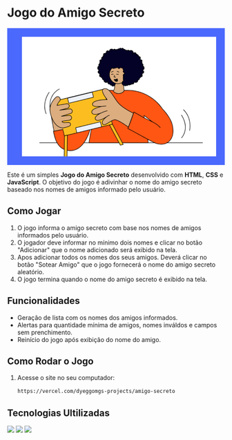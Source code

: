 # Jogo do Amigo Secreto

<div><p align="right" style="background-color:#4B69FD; display: block; margin-left: auto; margin-right: auto; padding: 20px;">
  
  <img src="assets/amigo-secreto.png" alt="Imagem do Jogo do Amigo Secreto" style="vertical-align: middle;">
</p></div>

Este é um simples **Jogo do Amigo Secreto** desenvolvido com **HTML**, **CSS** e **JavaScript**. O objetivo do jogo é adivinhar o nome do amigo secreto baseado nos nomes de amigos informado pelo usuário.

## Como Jogar

1. O jogo informa o amigo secreto com base nos nomes de amigos informados pelo usuário.
2. O jogador deve informar no mínimo dois nomes e clicar no botão "Adicionar" que o nome adicionado será exibido na tela.
3. Apos adicionar todos os nomes dos seus amigos. Deverá clicar no botão "Sotear Amigo" que o  jogo fornecerá o nome do amigo secreto aleatório.
4. O jogo termina quando o nome do amigo secreto é exibido na tela.

## Funcionalidades

- Geração de lista com os nomes dos amigos informados.
- Alertas para quantidade mínima de amigos, nomes inváldos e campos sem prenchimento.
- Reinício do jogo após exibição do nome do amigo.

## Como Rodar o Jogo

1. Acesse o site no seu computador:

   ```bash
   https://vercel.com/dyeggomgs-projects/amigo-secreto

## Tecnologias Ultilizadas
<div>
  <img src="https://img.shields.io/badge/HTML-239120?style=for-the-badge&logo=html5&logoColor=white">
  <img src="https://img.shields.io/badge/CSS-239120?&style=for-the-badge&logo=css3&logoColor=white">
  <img src="https://img.shields.io/badge/JavaScript-F7DF1E?style=for-the-badge&logo=javascript&logoColor=black">
</div>

